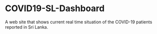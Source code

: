 # COVID19-SL-Dashboard
A web site that shows  current real time situation of the COVID-19 patients reported in Sri Lanka.
